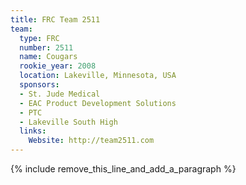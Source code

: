 ```yaml
---
title: FRC Team 2511
team:
  type: FRC
  number: 2511
  name: Cougars
  rookie_year: 2008
  location: Lakeville, Minnesota, USA
  sponsors:
  - St. Jude Medical
  - EAC Product Development Solutions
  - PTC
  - Lakeville South High
  links:
    Website: http://team2511.com
---
```


{% include remove_this_line_and_add_a_paragraph %}